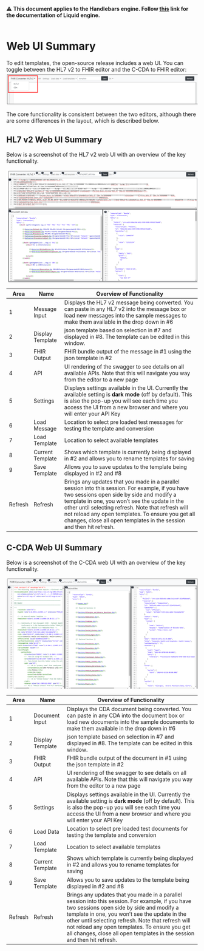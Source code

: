 ⚠ **This document applies to the Handlebars engine. Follow [this](https://github.com/microsoft/FHIR-Converter/tree/dotliquid) link for the documentation of Liquid engine.** <br></br>

# Web UI Summary

To edit templates, the open-source release includes a web UI. You can toggle between the HL7 v2 to FHIR editor and the C-CDA to FHIR editor:
![toggle editor](images/editor-toggle.png)

The core functionality is consistent between the two editors, although there are some differences in the layout, which is described below.

## HL7 v2 Web UI Summary

Below is a screenshot of the HL7 v2 web UI with an overview of the key functionality.

![Web UI2](images/web-ui-summary-hl7v2.png)

| Area    | Name             | Overview of Functionality                                                                                                                                                                                                                                                                                                                                                         |
| ------- | ---------------- | --------------------------------------------------------------------------------------------------------------------------------------------------------------------------------------------------------------------------------------------------------------------------------------------------------------------------------------------------------------------------------- |
| 1       | Message Input    | Displays the HL7 v2 message being converted. You can paste in any HL7 v2 into the message box or load new messages into the sample messages to make them available in the drop down in #6                                                                                                                                                                                         |
| 2       | Display Template | json template based on selection in #7 and displayed in #8. The template can be edited in this window.                                                                                                                                                                                                                                                                            |
| 3       | FHIR Output      | FHIR bundle output of the message in #1 using the json template in #2                                                                                                                                                                                                                                                                                                             |
| 4       | API              | UI rendering of the swagger to see details on all available APIs. Note that this will navigate you way from the editor to a new page                                                                                                                                                                                                                                              |
| 5       | Settings         | Displays settings available in the UI. Currently the available setting is **dark mode** (off by default). This is also the pop-up you will see each time you access the UI from a new browser and where you will enter your API Key                                                                                                                                               |
| 6       | Load Message     | Location to select pre loaded test messages for testing the template and conversion                                                                                                                                                                                                                                                                                               |
| 7       | Load Template    | Location to select available templates                                                                                                                                                                                                                                                                                                                                            |
| 8       | Current Template | Shows which template is currently being displayed in #2 and allows you to rename templates for saving                                                                                                                                                                                                                                                                             |
| 9       | Save Template    | Allows you to save updates to the template being displayed in #2 and #8                                                                                                                                                                                                                                                                                                           |
| Refresh | Refresh          | Brings any updates that you made in a parallel session into this session. For example, if you have two sessions open side by side and modify a template in one, you won’t see the update in the other until selecting refresh. Note that refresh will not reload any open templates. To ensure you get all changes, close all open templates in the session and then hit refresh. |

## C-CDA Web UI Summary

Below is a screenshot of the C-CDA web UI with an overview of the key functionality.

![Web UI2](images/web-ui-summary-ccda.png)

| Area    | Name             | Overview of Functionality                                                                                                                                                                                                                                                                                                                                                         |
| ------- | ---------------- | --------------------------------------------------------------------------------------------------------------------------------------------------------------------------------------------------------------------------------------------------------------------------------------------------------------------------------------------------------------------------------- |
| 1       | Document Input   | Displays the CDA document being converted. You can paste in any CDA into the document box or load new documents into the sample documents to make them available in the drop down in #6                                                                                                                                                                                           |
| 2       | Display Template | json template based on selection in #7 and displayed in #8. The template can be edited in this window.                                                                                                                                                                                                                                                                            |
| 3       | FHIR Output      | FHIR bundle output of the document in #1 using the json template in #2                                                                                                                                                                                                                                                                                                            |
| 4       | API              | UI rendering of the swagger to see details on all available APIs. Note that this will navigate you way from the editor to a new page                                                                                                                                                                                                                                              |
| 5       | Settings         | Displays settings available in the UI. Currently the available setting is **dark mode** (off by default). This is also the pop-up you will see each time you access the UI from a new browser and where you will enter your API Key                                                                                                                                               |
| 6       | Load Data        | Location to select pre loaded test documents for testing the template and conversion                                                                                                                                                                                                                                                                                              |
| 7       | Load Template    | Location to select available templates                                                                                                                                                                                                                                                                                                                                            |
| 8       | Current Template | Shows which template is currently being displayed in #2 and allows you to rename templates for saving                                                                                                                                                                                                                                                                             |
| 9       | Save Template    | Allows you to save updates to the template being displayed in #2 and #8                                                                                                                                                                                                                                                                                                           |
| Refresh | Refresh          | Brings any updates that you made in a parallel session into this session. For example, if you have two sessions open side by side and modify a template in one, you won’t see the update in the other until selecting refresh. Note that refresh will not reload any open templates. To ensure you get all changes, close all open templates in the session and then hit refresh. |
